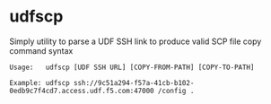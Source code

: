 # udfscp

Simply utility to parse a UDF SSH link to produce valid SCP file copy command syntax

`Usage:   udfscp [UDF SSH URL] [COPY-FROM-PATH] [COPY-TO-PATH]`

`Example: udfscp ssh://9c51a294-f57a-41cb-b102-0edb9c7f4cd7.access.udf.f5.com:47000 /config .`
